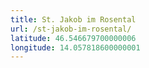 ```yaml
---
title: St. Jakob im Rosental
url: /st-jakob-im-rosental/
latitude: 46.546679700000006
longitude: 14.057818600000001
---
```

